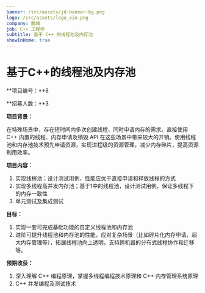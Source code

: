 ```yaml
---
banner: /src/assets/jd-banner-bg.png
logo: /src/assets/logo_xin.png
company: 鹏城
job: C++ 工程师
subtitle: 基于 C++ 的线程池及内存池
showInHome: true
---
```


# 基于C++的线程池及内存池

**项目编号：**8

**招募人数：**3

**项目背景：**

在特殊场景中，存在短时间内多次创建线程、同时申请内存的需求。直接使用 C++ 内置的线程、内存申请及销毁 API 在这些场景中带来较大的开销。使用线程池和内存池技术预先申请资源，实现进程级的资源管理，减少内存碎片，提高资源利用效率。

**项目内容：**

1. 实现线程池；设计测试用例，性能应优于直接申请和释放线程的方式
2. 实现多线程高并发内存池；基于1中的线程池，设计测试用例，保证多线程下的内存一致性
3. 单元测试及集成测试

**目标：**

1. 实现一套可完成基础功能的自定义线程池和内存池
2. 进阶可提升线程池和内存池的性能，应对复杂场景（比如碎片化内存申请，超大内存管理等），拓展线程池向上透明，支持跨机器的分布式线程协作和迁移等。

**预期收获：**

1. 深入理解 C++ 编程原理，掌握多线程编程技术原理和 C++ 内存管理系统原理
2. C++ 并发编程及测试技术